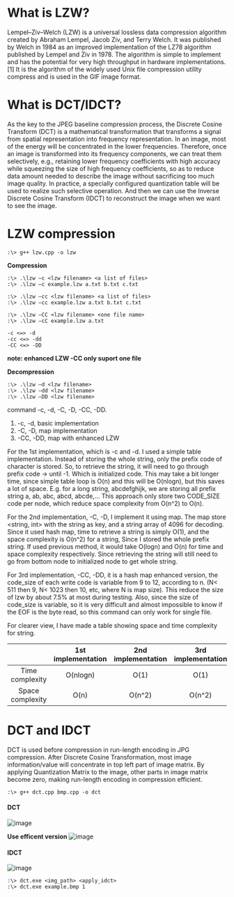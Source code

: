 # What is LZW?
Lempel–Ziv–Welch (LZW) is a universal lossless data compression algorithm created by Abraham Lempel, Jacob Ziv, and Terry Welch. It was published by Welch in 1984 as an improved implementation of the LZ78 algorithm published by Lempel and Ziv in 1978. The algorithm is simple to implement and has the potential for very high throughput in hardware implementations.[1] It is the algorithm of the widely used Unix file compression utility compress and is used in the GIF image format.

# What is DCT/IDCT?
As the key to the JPEG baseline compression process, the Discrete Cosine Transform (DCT)
is a mathematical transformation that transforms a signal from spatial representation into
frequency representation. In an image, most of the energy will be concentrated in the lower
frequencies. Therefore, once an image is transformed into its frequency components, we can
treat them selectively, e.g., retaining lower frequency coefficients with high accuracy while
squeezing the size of high frequency coefficients, so as to reduce data amount needed to
describe the image without sacrificing too much image quality. In practice, a specially
configured quantization table will be used to realize such selective operation. And then we can
use the Inverse Discrete Cosine Transform (IDCT) to reconstruct the image when we want to
see the image.

# LZW compression

```
:\> g++ lzw.cpp -o lzw
```

**Compression**
```
:\> .\lzw –c <lzw filename> <a list of files>
:\> .\lzw –c example.lzw a.txt b.txt c.txt

:\> .\lzw –cc <lzw filename> <a list of files>
:\> .\lzw –cc example.lzw a.txt b.txt c.txt

:\> .\lzw –CC <lzw filename> <one file name>
:\> .\lzw –cC example.lzw a.txt 
```
```
-c <=> -d
-cc <=> -dd
-CC <=> -DD
```
**note: enhanced LZW -CC only suport one file**

**Decompression**
```
:\> .\lzw –d <lzw filename>
:\> .\lzw –dd <lzw filename>
:\> .\lzw –DD <lzw filename>
```

command -c, -d, -C, -D, -CC, -DD.
1. -c, -d, basic implementation
2. -C, -D, map implementation
3. -CC, -DD, map with enhanced LZW

For the 1st implementation, which is -c and -d. I used a simple table implementation. Instead of storing the whole string, only the prefix code of character is stored. So, to retrieve the string, it will need to go through prefix code -> until -1. Which is initialized code. This may take a bit longer time, since simple table loop is O(n) and this will be O(nlogn), but this saves a lot of space. E.g. for a long string, abcdefghijk, we are storing all prefix string a, ab, abc, abcd, abcde,… This approach only store two CODE_SIZE code per node, which reduce space complexity from O(n^2) to O(n). 

For the 2nd implementation, -C, -D, I implement it using map. The map store <string, int> with the string as key, and a string array of 4096 for decoding. Since it used hash map, time to retrieve a string is simply O(1), and the space complexity is O(n^2) for a string, Since I stored the whole prefix string. If used previous method, it would take O(logn) and O(n) for time and space complexity respectively. Since retrieving the string will still need to go from bottom node to initialized node to get whole string.

For 3rd implementation, -CC, -DD, it is a hash map enhanced version, the code_size of each write code is variable from 9 to 12, according to n. (N< 511 then 9, N< 1023 then 10, etc, where N is map size). This reduce the size of lzw by about 7.5% at most during testing. Also, since the size of code_size is variable, so it is very difficult and almost impossible to know if the EOF is the byte read, so this command can only work for single file. 

For clearer view, I have made a table showing space and time complexity for string.

| |	1st implementation	| 2nd implementation | 3rd implementation |
| :---: | :---:  | :---: | :---: |
|Time complexity | O(nlogn) | O(1) |O(1) |
|Space complexity |	O(n) | O(n^2) | O(n^2) |

# DCT and IDCT

DCT is used before compression in run-length encoding in JPG compression. After Discrete Cosine Transformation, most image information/value will concentrate in top left part of image matrix. By applying Quantization Matrix to the image, other parts in image matrix become zero, making run-length encoding in compression efficient.

```
:\> g++ dct.cpp bmp.cpp -o dct
```
#### DCT
![image](https://user-images.githubusercontent.com/39010822/165595901-1f49c6d4-e6c3-4305-9812-9afc90008224.png)

**Use efficent version**
![image](https://user-images.githubusercontent.com/39010822/165596695-8ffd43ab-19e7-4406-b4a4-34fd3979d6a3.png)

#### IDCT

![image](https://user-images.githubusercontent.com/39010822/165596840-b5eae6f5-9f96-4369-809d-f15214476128.png)


```
:\> dct.exe <img_path> <apply_idct>
:\> dct.exe example.bmp 1
```
